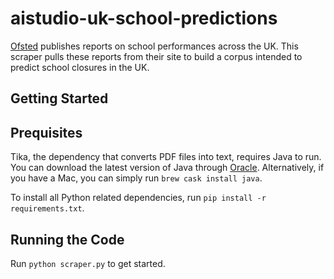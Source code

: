 # aistudio-uk-school-predictions
[Ofsted](https://reports.ofsted.gov.uk/) publishes reports on school performances across the UK. This scraper pulls these reports from their site to build a corpus intended to predict school closures in the UK.

## Getting Started
## Prequisites
Tika, the dependency that converts PDF files into text, requires Java to run. You can download the latest version of Java through [Oracle](https://www.java.com/en/download/). Alternatively, if you have a Mac, you can simply run `brew cask install java`.

To install all Python related dependencies, run `pip install -r requirements.txt`.

## Running the Code
Run `python scraper.py` to get started.
